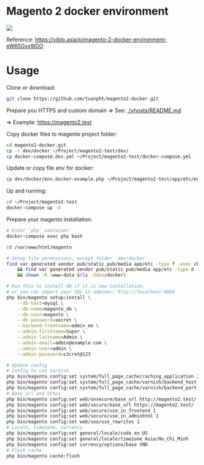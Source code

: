 # Magento 2 docker environment

![](https://images.viblo.asia/3b804ac8-287b-4d8d-96a6-9f402a81b144.png)

Reference: https://viblo.asia/p/magento-2-docker-environment-eW65Gvx9lDO

# Usage
Clone or download:
```bash
git clone https://github.com/tuanpht/magento2-docker.git
```

Prepare you HTTPS and custom domain => See: [./vhosts/README.md](./vhosts/README.md)

=> Example: https://magento2.test

Copy docker files to magento project folder:
```bash
cd magento2-docker.git
cp -r dev/docker ~/Project/magento2-test/dev/
cp docker-compose.dev.yml ~/Project/magento2-test/docker-compose.yml
```

Update or copy file env for docker:
```bash
cp dev/docker/env.docker-example.php ~/Project/magento2-test/app/etc/env.php
```

Up and running:
```bash
cd ~/Project/magento2-test
docker-compose up -d
```

Prepare your magento installation:
```bash
# Enter `php` container
docker-compose exec php bash

cd /var/www/html/magento

# Setup file permissions, except folder `dev/docker`
find var generated vendor pub/static pub/media app/etc -type f -exec chmod g+w {} + \
    && find var generated vendor pub/static pub/media app/etc -type d -exec chmod g+ws {} + \
    && chown -R :www-data $(ls -Idev/docker)

# Run this to install db if it is new installation,
# or you can import your SQL in adminer: http://localhost:8088
php bin/magento setup:install \
    --db-host=mysql \
    --db-name=magento_db \
    --db-user=magento \
    --db-password=secret \
    --backend-frontname=admin_mn \
    --admin-firstname=Super \
    --admin-lastname=Admin \
    --admin-email=admin@example.com \
    --admin-user=admin \
    --admin-password=s3cret@123

# Update config
# Config to use varnish
php bin/magento config:set system/full_page_cache/caching_application 2
php bin/magento config:set system/full_page_cache/varnish/backend_host nginx
php bin/magento config:set system/full_page_cache/varnish/backend_port 80
# Base url and https
php bin/magento config:set web/unsecure/base_url http://magento2.test/
php bin/magento config:set web/secure/base_url https://magento2.test/
php bin/magento config:set web/secure/use_in_frontend 1
php bin/magento config:set web/secure/use_in_adminhtml 1
php bin/magento config:set web/seo/use_rewrites 1
# Locale, timezone, currency
php bin/magento config:set general/locale/code en_US
php bin/magento config:set general/locale/timezone Asia/Ho_Chi_Minh
php bin/magento config:set currency/options/base VND
# Flush cache
php bin/magento cache:flush
```
